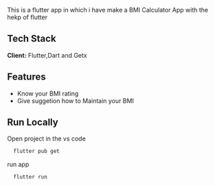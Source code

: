 This is a flutter app in which i have make a BMI Calculator App with the hekp of flutter

## Tech Stack

**Client:** Flutter,Dart and Getx

## Features

- Know your BMI rating
- Give suggetion how to Maintain your BMI

## Run Locally

Open project in the vs code

```bash
  flutter pub get
```

run app

```bash
  flutter run
```
